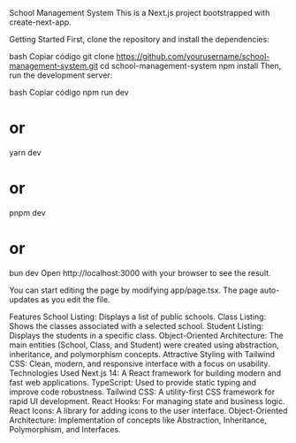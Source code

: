 School Management System
This is a Next.js project bootstrapped with create-next-app.

Getting Started
First, clone the repository and install the dependencies:

bash
Copiar código
git clone https://github.com/yourusername/school-management-system.git
cd school-management-system
npm install
Then, run the development server:

bash
Copiar código
npm run dev

# or

yarn dev

# or

pnpm dev

# or

bun dev
Open http://localhost:3000 with your browser to see the result.

You can start editing the page by modifying app/page.tsx. The page auto-updates as you edit the file.

Features
School Listing: Displays a list of public schools.
Class Listing: Shows the classes associated with a selected school.
Student Listing: Displays the students in a specific class.
Object-Oriented Architecture: The main entities (School, Class, and Student) were created using abstraction, inheritance, and polymorphism concepts.
Attractive Styling with Tailwind CSS: Clean, modern, and responsive interface with a focus on usability.
Technologies Used
Next.js 14: A React framework for building modern and fast web applications.
TypeScript: Used to provide static typing and improve code robustness.
Tailwind CSS: A utility-first CSS framework for rapid UI development.
React Hooks: For managing state and business logic.
React Icons: A library for adding icons to the user interface.
Object-Oriented Architecture: Implementation of concepts like Abstraction, Inheritance, Polymorphism, and Interfaces.
